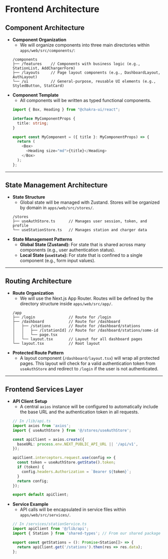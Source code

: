 # Frontend Architecture

## Component Architecture

  * **Component Organization**
      * We will organize components into three main directories within `apps/web/src/components/`:
    <!-- end list -->
    ```
    /components
    ├── /features    // Components with business logic (e.g., StationList, AddChargerForm)
    ├── /layouts     // Page layout components (e.g., DashboardLayout, AuthLayout)
    └── /ui          // General-purpose, reusable UI elements (e.g., StyledButton, StatCard)
    ```
  * **Component Template**
      * All components will be written as typed functional components.
    <!-- end list -->
    ```typescript
    import { Box, Heading } from "@chakra-ui/react";

    interface MyComponentProps {
      title: string;
    }

    export const MyComponent = ({ title }: MyComponentProps) => {
      return (
        <Box>
          <Heading size="md">{title}</Heading>
        </Box>
      );
    };
    ```

---

## State Management Architecture

  * **State Structure**
      * Global state will be managed with Zustand. Stores will be organized by domain in `apps/web/src/stores/`.
    <!-- end list -->
    ```
    /stores
    ├── useAuthStore.ts      // Manages user session, token, and profile
    └── useStationStore.ts   // Manages station and charger data
    ```
  * **State Management Patterns**
      * **Global State (Zustand):** For state that is shared across many components (e.g., user authentication status).
      * **Local State (`useState`):** For state that is confined to a single component (e.g., form input values).

---

## Routing Architecture

  * **Route Organization**
      * We will use the Next.js App Router. Routes will be defined by the directory structure inside `apps/web/src/app/`.
    <!-- end list -->
    ```
    /app
    ├── /login               // Route for /login
    ├── /dashboard           // Route for /dashboard
    │   ├── /stations        // Route for /dashboard/stations
    │   │   ├── /[stationId] // Route for /dashboard/stations/some-id
    │   │   └── page.tsx
    │   └── layout.tsx       // Layout for all dashboard pages
    └── layout.tsx           // Root layout
    ```
  * **Protected Route Pattern**
      * A layout component (`/dashboard/layout.tsx`) will wrap all protected pages. This layout will check for a valid authentication token from `useAuthStore` and redirect to `/login` if the user is not authenticated.

---

## Frontend Services Layer

  * **API Client Setup**
      * A central `axios` instance will be configured to automatically include the base URL and the authentication token in all requests.
    <!-- end list -->
    ```typescript
    // In /lib/api.ts
    import axios from 'axios';
    import { useAuthStore } from '@/stores/useAuthStore';

    const apiClient = axios.create({
      baseURL: process.env.NEXT_PUBLIC_API_URL || '/api/v1',
    });

    apiClient.interceptors.request.use(config => {
      const token = useAuthStore.getState().token;
      if (token) {
        config.headers.Authorization = `Bearer ${token}`;
      }
      return config;
    });

    export default apiClient;
    ```
  * **Service Example**
      * API calls will be encapsulated in service files within `apps/web/src/services/`.
    <!-- end list -->
    ```typescript
    // In /services/stationService.ts
    import apiClient from '@/lib/api';
    import { Station } from 'shared-types'; // From our shared package

    export const getStations = (): Promise<Station[]> => {
      return apiClient.get('/stations').then(res => res.data);
    };
    ```